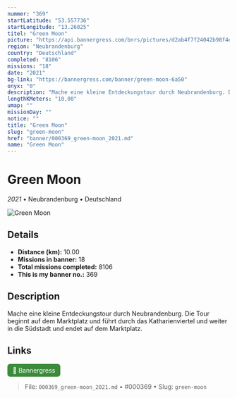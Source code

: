```yaml
---
nummer: "369"
startLatitude: "53.557736"
startLongitude: "13.26025"
titel: "Green Moon"
picture: "https://api.bannergress.com/bnrs/pictures/d2ab4f7f24042b98f4ecc8afb2a546cc"
region: "Neubrandenburg"
country: "Deutschland"
completed: "8106"
missions: "18"
date: "2021"
bg-link: "https://bannergress.com/banner/green-moon-6a50"
onyx: "0"
description: "Mache eine kleine Entdeckungstour durch Neubrandenburg. Die Tour beginnt auf dem Marktplatz und führt durch das Katharienviertel und weiter in die Südstadt und endet auf dem Marktplatz."
lengthKMeters: "10,00"
umap: ""
missionDay: ""
notice: ""
title: "Green Moon"
slug: "green-moon"
href: "banner/000369_green-moon_2021.md"
name: "Green Moon"
---
```

# Green Moon

*2021* • Neubrandenburg • Deutschland

![Green Moon](https://api.bannergress.com/bnrs/pictures/d2ab4f7f24042b98f4ecc8afb2a546cc)



## Details
- **Distance (km):** 10.00
- **Missions in banner:** 18
- **Total missions completed:** 8106
- **This is my banner no.:** 369



## Description
Mache eine kleine Entdeckungstour durch Neubrandenburg. Die Tour beginnt auf dem Marktplatz und führt durch das Katharienviertel und weiter in die Südstadt und endet auf dem Marktplatz.



## Links
<a href="https://bannergress.com/banner/green-moon-6a50" target="_blank" style="display:inline-block;margin-right:8px;padding:6px 12px;background:#3c8b3c;color:#fff;text-decoration:none;border-radius:6px;">🔗 Bannergress</a>



> File: `000369_green-moon_2021.md` • #000369 • Slug: `green-moon`
